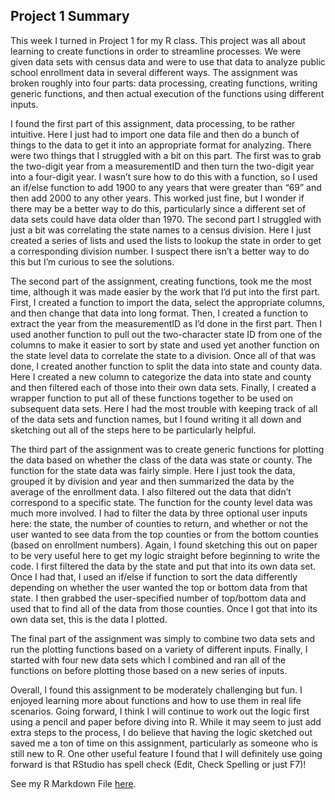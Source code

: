 ## Project 1 Summary

This week I turned in Project 1 for my R class. This project was all about learning to create functions in order to streamline processes. We were given data sets with census data and were to use that data to analyze public school enrollment data in several different ways.  The assignment was broken roughly into four parts: data processing, creating functions, writing generic functions, and then actual execution of the functions using different inputs.

I found the first part of this assignment, data processing, to be rather intuitive. Here I just had to import one data file and then do a bunch of things to the data to get it into an appropriate format for analyzing. There were two things that I struggled with a bit on this part. The first was to grab the two-digit year from a measurementID and then turn the two-digit year into a four-digit year. I wasn’t sure how to do this with a function, so I used an if/else function to add 1900 to any years that were greater than “69” and then add 2000 to any other years. This worked just fine, but I wonder if there may be a better way to do this, particularly since a different set of data sets could have data older than 1970. The second part I struggled with just a bit was correlating the state names to a census division. Here I just created a series of lists and used the lists to lookup the state in order to get a corresponding division number. I suspect there isn’t a better way to do this but I’m curious to see the solutions. 

The second part of the assignment, creating functions, took me the most time, although it was made easier by the work that I’d put into the first part. First, I created a function to import the data, select the appropriate columns, and then change that data into long format. Then, I created a function to extract the year from the measurementID as I’d done in the first part. Then I used another function to pull out the two-character state ID from one of the columns to make it easier to sort by state and used yet another function on the state level data to correlate the state to a division. Once all of that was done, I created another function to split the data into state and county data. Here I created a new column to categorize the data into state and county and then filtered each of those into their own data sets. Finally, I created a wrapper function to put all of these functions together to be used on subsequent data sets. Here I had the most trouble with keeping track of all of the data sets and function names, but I found writing it all down and sketching out all of the steps here to be particularly helpful.

The third part of the assignment was to create generic functions for plotting the data based on whether the class of the data was state or county. The function for the state data was fairly simple. Here I just took the data, grouped it by division and year and then summarized the data by the average of the enrollment data. I also filtered out the data that didn’t correspond to a specific state. The function for the county level data was much more involved. I had to filter the data by three optional user inputs here: the state, the number of counties to return, and whether or not the user wanted to see data from the top counties or from the bottom counties (based on enrollment numbers). Again, I found sketching this out on paper to be very useful here to get my logic straight before beginning to write the code. I first filtered the data by the state and put that into its own data set. Once I had that, I used an if/else if function to sort the data differently depending on whether the user wanted the top or bottom data from that state. I then grabbed the user-specified number of top/bottom data and used that to find all of the data from those counties. Once I got that into its own data set, this is the data I plotted.

The final part of the assignment was simply to combine two data sets and run the plotting functions based on a variety of different inputs. Finally, I started with four new data sets which I combined and ran all of the functions on before plotting those based on a new series of inputs. 

Overall, I found this assignment to be moderately challenging but fun. I enjoyed learning more about functions and how to use them in real life scenarios. Going forward, I think I will continue to work out the logic first using a pencil and paper before diving into R. While it may seem to just add extra steps to the process, I do believe that having the logic sketched out saved me a ton of time on this assignment, particularly as someone who is still new to R. One other useful feature I found that I will definitely use going forward is that RStudio has spell check (Edit, Check Spelling or just F7)! 

See my R Markdown File [here](https://kbelkna.github.io/Project1.html).
